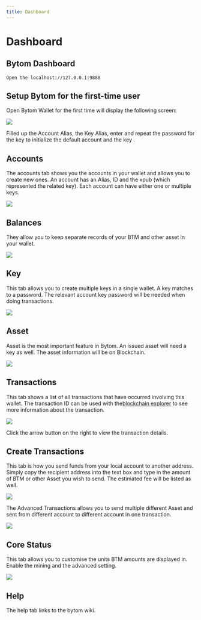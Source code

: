 ```yaml
---
title: Dashboard
---
```



# Dashboard

## Bytom Dashboard

```
Open the localhost://127.0.0.1:9888
```
## Setup Bytom for the first-time user

Open Bytom Wallet for the first time will display the following screen:

![](https://cdn.8btc.com/wp-content/uploads/2019/08/201908260257419047.png)

Filled up the Account Alias, the Key Alias, enter and repeat the password for the key to initialize the default account and the key .

## Accounts

The accounts tab shows you the accounts in your wallet and allows you to create new ones. An account has an Alias, ID and the xpub (which represented the related key). Each account can have either one or multiple keys.

![](https://cdn.8btc.com/wp-content/uploads/2019/08/201908260301174451.png)

## Balances

They allow you to keep separate records of your BTM and other asset in your wallet.

![](https://cdn.8btc.com/wp-content/uploads/2019/08/201908260301393174.png)

## Key

This tab allows you to create multiple keys in a single wallet. A key matches to a password. The relevant account key password will be needed when doing transactions.

![](https://cdn.8btc.com/wp-content/uploads/2019/08/201908260304065504.png)

## Asset

Asset is the most important feature in Bytom. An issued asset will need a key as well. The asset information will be on Blockchain.

![](https://cdn.8btc.com/wp-content/uploads/2019/08/201908260304283184.png)

## Transactions

This tab shows a list of all transactions that have occurred involving this wallet. The transaction ID can be used with the[blockchain explorer](https://blockmeta.com/) to see more information about the transaction.

![](https://cdn.8btc.com/wp-content/uploads/2019/08/201908260304514768.png)

Click the arrow button on the right to view the transaction details.

## Create Transactions

This tab is how you send funds from your local account to another address. Simply copy the recipient address into the text box and type in the amount of BTM or other Asset you wish to send. The estimated fee will be listed as well.

![](https://cdn.8btc.com/wp-content/uploads/2019/08/201908260305193666.png)

The Advanced Transactions allows you to send multiple different Asset and sent from different account to different account in one transaction.

![](https://cdn.8btc.com/wp-content/uploads/2019/08/201908260305359065.png)

## Core Status

This tab allows you to customise the units BTM amounts are displayed in. Enable the mining and the advanced setting.

![](https://cdn.8btc.com/wp-content/uploads/2019/08/201908260305523480.png)

## Help

The help tab links to the bytom wiki.
